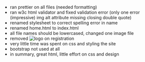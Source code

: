 - ran prettier on all files (needed formatting)
- ran w3c html validator and fixed validation error (only one error (impressive) img alt attribute missing closing double quote)
- renamed stylesheet to correct spelling error in name
- renamed home.html to index.html
- all file names should be lowercased, changed one image file
- removed <img src="logo.png" alt="logo" class="logo" /> on registration
- very little time was spent on css and styling the site
- bootstrap not used at all
- in summary, great html, little effort on css and design
